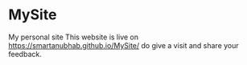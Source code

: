 # MySite
My personal site 
This website is live on https://smartanubhab.github.io/MySite/ do give a visit and share your feedback.
